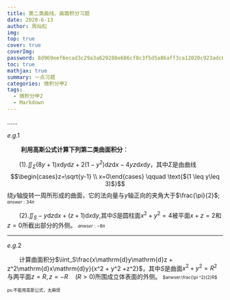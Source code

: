 ```yaml
---
title: 第二类曲线、曲面积分习题
date: 2020-6-13
author: 周灿松
img: 
top: true
cover: true
coverImg: 
password: 8d969eef6ecad3c29a3a629280e686cf0c3f5d5a86aff3ca12020c923adc6c92
toc: true
mathjax: true
summary: 一点习题
categories: 微积分甲2
tags:
  - 微积分甲2
  - Markdown
---
```

……

<!-- more -->

$e.g.1$

&emsp;&emsp; **利用高斯公式计算下列第二类曲面积分**：

&emsp;&emsp;(1).$\iint_{\Sigma}(8y + 1)x\mathrm{d}y\mathrm{d}z + 2(1-y^2)\mathrm{d}z\mathrm{d}x-4yz\mathrm{d}x\mathrm{d}y$，其中$\Sigma$是由曲线
$$\begin{cases}z=\sqrt{y-1} \\ x=0\end{cases} \qquad \text{$(1 \leq y\leq 3)$}$$
绕$y$轴旋转一周所形成的曲面，它的法向量与$y$轴正向的夹角大于$\frac{\pi}{2}$;
<font size=1>
$answer:34\pi$
</font>

&emsp;&emsp;(2).$\iint_S-y\mathrm{d}z\mathrm{d}x + (z + 1)\mathrm{d}x\mathrm{d}y$,其中$S$是圆柱面$x^2 + y^2 = 4$被平面$x + z = 2$和$z = 0$所截出部分的外侧。
<font size=1>
$anwser:-8\pi$
</font>

---

$e.g.2$

&emsp;&emsp;计算曲面积分$\iint_S\frac{x\mathrm{d}y\mathrm{d}z + z^2\mathrm{d}x\mathrm{d}y}{x^2 + y^2 +z^2}$，其中$S$是曲面$x^2 + y^2 = R^2$与两平面$z=R,z=-R\quad (R >0)$所围成立体表面的外侧。
<font size=1>
$anwser:\frac{\pi ^2}{2}R$

ps:不能用高斯公式，太麻烦
</font>